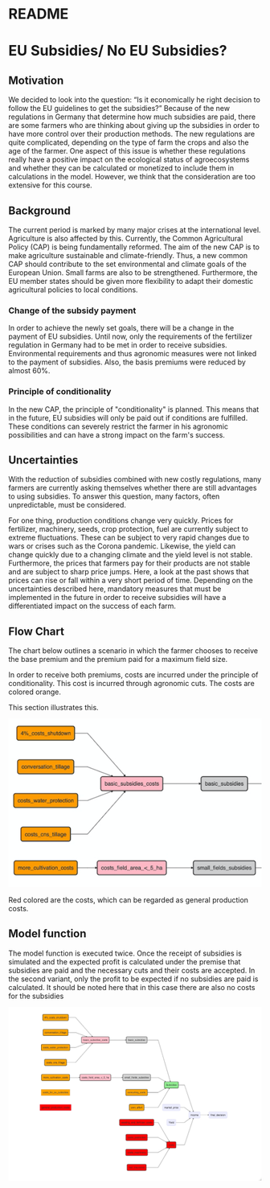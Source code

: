 README
================

# EU Subsidies/ No EU Subsidies?


## Motivation 

We decided to look into the question: “Is it economically he right decision to follow the EU guidelines to get the subsidies?”
Because of the new regulations in Germany that determine how much subsidies are paid, there are some farmers who are thinking about giving up the subsidies in order to have more control over their production methods.
The new regulations are quite complicated, depending on the type of farm the crops and also the age of the farmer. 
One aspect of this issue is whether these regulations really have a positive impact on the ecological status of agroecosystems and whether they can be calculated or monetized to include them in calculations in the model. However, we think that the consideration are too extensive for this course.


## Background 

The current period is marked by many major crises at the international level. Agriculture is also affected by this. 
Currently, the Common Agricultural Policy (CAP) is being fundamentally reformed.
The aim of the new CAP is to make agriculture sustainable and climate-friendly. Thus, a new common CAP should contribute to the set environmental and climate goals of the European Union.
Small farms are also to be strengthened. Furthermore, the EU member states should be given more flexibility to adapt their domestic agricultural policies to local conditions. 


### Change of the subsidy payment


In order to achieve the newly set goals, there will be a change in the payment of EU subsidies. Until now, only the requirements of the fertilizer regulation in Germany had to be met in order to receive subsidies.  Environmental requirements and thus agronomic measures were not linked to the payment of subsidies. Also, the basis premiums were reduced by almost 60%. 


### Principle of conditionality

In the new CAP, the principle of "conditionality" is planned. 
This means that in the future, EU subsidies will only be paid out if conditions are fulfilled. These conditions can severely restrict the farmer in his agronomic possibilities and can have a strong impact on the farm's success. 



## Uncertainties


With the reduction of subsidies combined with new costly regulations, many farmers are currently asking themselves whether there are still advantages to using subsidies. 
To answer this question, many factors, often unpredictable, must be considered. 

For one thing, production conditions change very quickly. Prices for fertilizer, machinery, seeds, crop protection, fuel are currently subject to extreme fluctuations.  These can be subject to very rapid changes due to wars or crises such as the Corona pandemic. 
Likewise, the yield can change quickly due to a changing climate and the yield level is not stable.  
Furthermore, the prices that farmers pay for their products are not stable and are subject to sharp price jumps. Here, a look at the past shows that prices can rise or fall within a very short period of time. 
Depending on the uncertainties described here, mandatory measures that must be implemented in the future in order to receive subsidies will have a differentiated impact on the success of each farm. 


## Flow Chart 


The chart below outlines a scenario in which the farmer chooses to receive the base premium and the premium paid for a maximum field size. 

In order to receive both premiums, costs are incurred under the principle of conditionality. This cost is incurred through agronomic cuts. The costs are colored orange. 

This section illustrates this. 

![image info](./section_sub.jpeg)

Red colored are the costs, which can be regarded as general production costs.


## Model function

The model function is executed twice. Once the receipt of subsidies is simulated and the expected profit is calculated under the premise that subsidies are paid and the necessary cuts and their costs are accepted. In the second variant, only the profit to be expected if no subsidies are paid is calculated. It should be noted here that in this case there are also no costs for the subsidies





![image info](./chart_final_new.jpeg)

